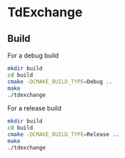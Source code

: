 # TdExchange

## Build
For a debug build
```bash
mkdir build
cd build
cmake -DCMAKE_BUILD_TYPE=Debug ..
make
./tdexchange
```
For a release build
```bash
mkdir build
cd build
cmake -DCMAKE_BUILD_TYPE=Release ..
make
./tdexchange
```